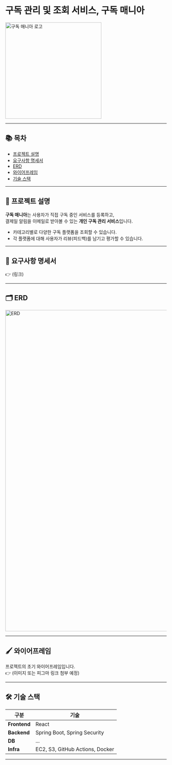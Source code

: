 # 구독 관리 및 조회 서비스, 구독 매니아  
<img src="https://github.com/user-attachments/assets/94909ab5-9e2e-4690-869c-f454fe72ab67" alt="구독 매니아 로고" width="300"/>

---

## 📚 목차
- [프로젝트 설명](#프로젝트-설명)
- [요구사항 명세서](#요구사항-명세서)
- [ERD](#erd)
- [와이어프레임](#와이어프레임)
- [기술 스택](#기술-스택)
  
---

## 📌 프로젝트 설명
**구독 매니아**는 사용자가 직접 구독 중인 서비스를 등록하고,  
결제일 알림을 이메일로 받아볼 수 있는 **개인 구독 관리 서비스**입니다.

- 카테고리별로 다양한 구독 플랫폼을 조회할 수 있습니다.
- 각 플랫폼에 대해 사용자가 리뷰(피드백)를 남기고 평가할 수 있습니다.

---

## 📄 요구사항 명세서
👉 (링크)

---

## 🗂 ERD
<img src="https://github.com/user-attachments/assets/373a4c3c-17bc-4061-b976-745b82042c36" alt="ERD" width="1000"/>

---

## 🖌 와이어프레임
프로젝트의 초기 와이어프레임입니다.  
👉 (이미지 또는 피그마 링크 첨부 예정)

---

## 🛠 기술 스택

| 구분 | 기술 |
|------|------|
| **Frontend** | React |
| **Backend** | Spring Boot, Spring Security |
| **DB** | ... |
| **Infra** | EC2, S3, GitHub Actions, Docker |

---
